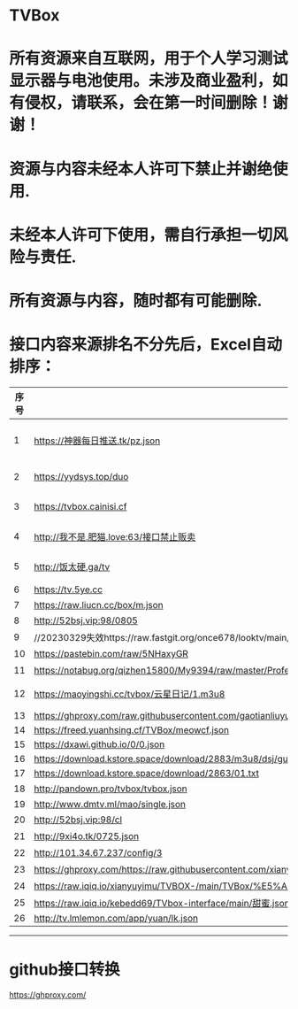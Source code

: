 # TVBox
# 所有资源来自互联网，用于个人学习测试显示器与电池使用。未涉及商业盈利，如有侵权，请联系，会在第一时间删除！谢谢！
# 资源与内容未经本人许可下禁止并谢绝使用.
# 未经本人许可下使用，需自行承担一切风险与责任.
# 所有资源与内容，随时都有可能删除.
# 接口内容来源排名不分先后，Excel自动排序：

|序号|地址|spider|备注|
|----|----|--------|----|
|1|https://神器每日推送.tk/pz.json|无|神器精选（无法获取源文件）|
|2|https://yydsys.top/duo|无|大聪明（无法获取源文件）|
|3|https://tvbox.cainisi.cf|无|菜妮丝（无法获取源文件）|
|4|http://我不是.肥猫.love:63/接口禁止贩卖||肥猫（无法获取源文件）|
|5|http://饭太硬.ga/tv||饭太硬（无法获取源文件）|
|6|https://tv.5ye.cc|http://ftp6284928.host108.abeiyun.cn/jar/tvbox.txt|2哈社区|
|7|https://raw.liucn.cc/box/m.json|https://raw.liucn.cc/box/sub/jar/2212.jar||
|8|http://52bsj.vip:98/0805|http://52bsj.vip:81/api/v3/file/get/28175/PlutoPlayer0805.jar|吾爱|
|9|//20230329失效https://raw.fastgit.org/once678/looktv/main/tvbox8.json|https://shadowchiu369.github.io/TVBox/jar/sc.jar||
|10|https://pastebin.com/raw/5NHaxyGR|https://ghproxy.com/https://raw.githubusercontent.com/FongMi/CatVodSpider/main/jar/custom_spider.jar|源自FongMi|
|11|https://notabug.org/qizhen15800/My9394/raw/master/ProfessionalEdition.m3u8|https://notabug.org/qizhen15800/My9394/raw/master/jar/不良帅.txt|不良帅|
|12|https://maoyingshi.cc/tvbox/云星日记/1.m3u8||云星日记经常更新|
|13|https://ghproxy.com/raw.githubusercontent.com/gaotianliuyun/gao/master/js.json||gaotianliuyun|
|14|https://freed.yuanhsing.cf/TVBox/meowcf.json|||
|15|https://dxawi.github.io/0/0.json||dxawi|
|16|https://download.kstore.space/download/2883/m3u8/dsj/guochan/mp1/1.m3u8|||
|17|https://download.kstore.space/download/2863/01.txt|||
|18|http://pandown.pro/tvbox/tvbox.json||巧技|
|19|http://www.dmtv.ml/mao/single.json|http://www.dmtv.ml/mao/jar/dmtv.jar||
|20|http://52bsj.vip:98/cl|https://jihulab.com/ygbh1/box/-/raw/main/JAR/spider.jar|月光宝盒|
|21|http://9xi4o.tk/0725.json|http://9xi4o.tk/0925.jar|小歪
|22|http://101.34.67.237/config/3|http://101.34.67.237/files/custom_spider_tang.jar|唐三？|
|23|https://ghproxy.com/https://raw.githubusercontent.com/xianyuyimu/TVBOX-/main/TVBox/%E4%B8%80%E6%9C%A8%E8%87%AA%E7%94%A8.json||一木|
|24|https://raw.iqiq.io/xianyuyimu/TVBOX-/main/TVBox/%E5%A4%87%E7%94%A8.json||一木|
|25|https://raw.iqiq.io/kebedd69/TVbox-interface/main/甜蜜.json|
|26|http://tv.lmlemon.com/app/yuan/lk.json|
--------------------------------------------

# github接口转换
https://ghproxy.com/
